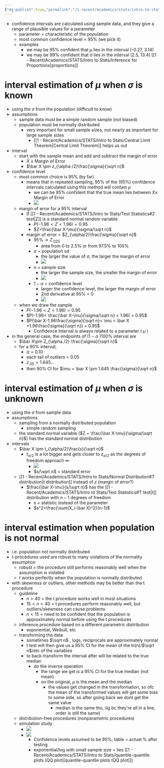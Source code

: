 ```yaml
---
{"dg-publish":true,"permalink":"/1-recent/academics/stats/intro-to-stats/confidence-intervals/","created":"2024-02-24T15:34:54.966-05:00","updated":"2025-07-07T17:21:02.206-04:00"}
---
```


- confidence intervals are calculated using sample data, and they give a range of plausible values for a parameter
	- parameter = characteristic of the population
	- most common confidence level = 95% (we pick it)
	- examples
		- we may be 95% confident that $\mu$ lies in the interval (-0.27, 3.14)
		- we may be 99% confident that $\sigma$ lies in the interval (2.5, 13.4)
[[1 - Recent/Academics/STATS/Intro to Stats/Inference for Proportions\|proportions]]
# interval estimation of $\mu$ when $\sigma$ is known
- using the $\sigma$ from the population (difficult to know)
- assumptions
	- sample data must be a simple random sample (not biased)
	- population must be normally distributed
		- very important for small sample sizes, not nearly as important for large sample sizes
			- [[1 - Recent/Academics/STATS/Intro to Stats/Central Limit Theorem\|Central Limit Theorem]] helps us out
- interval
	- start with the sample mean and add and subtract the margin of error
		- $\bar X\ \pm$ Margin of Error
		- $\bar X \pm z_{\alpha /2}\frac{\sigma}{\sqrt n}$ 
- confidence level
	- most common choice is 95% (by far)
		- means that in repeated sampling, 95% of the (95%) confidence intervals calculated using this method will contain $\mu$ 
			- we can be 95% confident that the true mean lies between $X\pm$ Margin of Error
			- ![](https://i.imgur.com/4a6UC8H.png)
	- margin of error for a 95% interval
		- If [[1 - Recent/Academics/STATS/Intro to Stats/Test Statistics#Z test\|Z]] is a standard normal random variable
			- $P(-1.96< Z < 1.96) = 0.95$  
			- $Z=\frac{\bar X-\mu}{\sigma/\sqrt n}$ 
		- margin of error = $Z_{\alpha/2}\frac{\sigma}{\sqrt n}$ 
			- 95% -> $Z_{.025}$
				- area from 0 to 2.5% or from 97.5% to 100% 
			- $\sigma$ = population sd
				- the larger the value of $\sigma$, the larger the margin of error
				- ![](https://i.imgur.com/5rDmqa6.png)
			- n = sample size
				- the larger the sample size, the smaller the margin of error
				- ![](https://i.imgur.com/7WKbZz1.png)
			- $1-\alpha$ = confidence level
				- larger the confidence level, the larger the margin of error
				- 2nd derivative at 95% = 0
				- ![](https://i.imgur.com/xeAcRld.png)
	- when we draw the sample
		- $P(-1.96< Z < 1.96) = 0.95$
		- $P(-1.96< \frac{\bar X-\mu}{\sigma/\sqrt n} < 1.96) = 0.95$
		- $P(\bar X-1.96\frac{\sigma}{\sqrt n}< \mu < \bar X +1.96\frac{\sigma}{\sqrt n}) = 0.95$
			- Confidence Interval is always related to a parameter ( $\mu$ )
- in the general case, the endpoints of ($1-\alpha$ )100% interval are
	- $\bar X\pm Z_{\alpha /2} \frac{\sigma}{\sqrt n}$ 
	- for a 90% interval,
		- $\alpha = 0.10$ 
		- each tail of outliers = 0.05
		- $z_{.05} = 1.645...$ 
		- then 90% CI for $\mu = \bar X \pm 1.645 \frac{\sigma}{\sqrt n}$ 
# interval estimation of $\mu$ when $\sigma$ is unknown
- using the $\sigma$ from sample data
- assumptions
	- sampling from a normally distributed population
		- simple random sampling
	- the standard normal variable ($Z = \frac{\bar X-\mu}{\sigma/\sqrt n}$) has the standard normal distribution
- intervals
	- $\bar X \pm t_{\alpha/2}\frac{s}{\sqrt n}$
		- $t_{\alpha /2}$ is a lot bigger and gets closer to $z_{\alpha /2}$ as the degrees of freedom approach $\infty$ 
			- ![](https://i.imgur.com/HVgp6rv.png)
			- $s/\sqrt n$ = standard error
	- [[1 - Recent/Academics/STATS/Intro to Stats/Normal Distribution#T distribution\|t distribution]] instead of $z$ (margin of error?)
		- $\frac{\bar X-\mu}{s/\sqrt n}$ has the [[1 - Recent/Academics/STATS/Intro to Stats/Test Statistics#T test\|t]] distribution with $n-1$ degrees of freedom
			- s = statistic instead of the parameter 
			- $s^2=\frac{\sum(X_i-\bar X)^2}{n-1}$ 
# interval estimation when population is not normal
- i.e. population not normally distributed
- t-procedures used are robust to many violations of the normality assumption
	- robust = the procedure still performs reasonably well when the assumption is violated
	- t works perfectly when the population is normally distributed
- with skewness or outliers, other methods may be better than the t procedure
	- guideline
		- $n >40$ = the t procedure works well in most situations
		- $15<n<40$ = t procedures perform reasonably well, but outliers/skewness can cause problems
		- $n<15$ = need to be confident that the population is approximately normal before using the t procedures
	- inference procedure based on a different parametric distribution
		- exponential, Weibull, etc
	- transforming the data
		- sometimes $\sqrt n$ , logs, reciprocals are approximately normal
		- t test will then give us a 95% CI for the mean of the ln(n)/$\sqrt n$/etc  of the variables
		- to back-transform the interval after will be related to the true median
			- do the inverse operation
				- the range we get is a 95% CI for the true median (not mean)
				- on the original, $\mu$ is the mean and the median
					- the values get changed in the transformation, so ofc the mean of the transformed values will get some bias to some side, so after going back we dont get the same value
						- median is the same tho, (ig bc they're all in a line, order is still the same)
	- distribution-free procedures (nonparametric procedures)
	- simulation study
		- ![](https://i.imgur.com/i4ka0nY.png)
		- ![](https://i.imgur.com/1XZXuOM.png)
			- Confidence levels assumed to be 95%, table = actual % after testing
			- exponential/log with small sample size = lies
[[1 - Recent/Academics/STATS/Intro to Stats/quantile-quantile plots (QQ plot)\|quantile-quantile plots (QQ plot)]]
